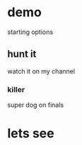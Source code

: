 # demo
 starting options
## hunt it
watch it on my channel
### killer
super dog on finals
# lets see
